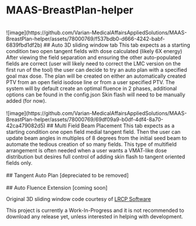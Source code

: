 # MAAS-BreastPlan-helper
<br>
![image](https://github.com/Varian-MedicalAffairsAppliedSolutions/MAAS-BreastPlan-helper/assets/78000769/f537bdb0-d666-4242-babf-6839fbd1df2b)
## Auto 3D sliding window tab
This tab expects as a starting condition two open tangent fields with dose calculated (likely 6X energy)
After viewing the field separation and ensuring the other auto-populated fields are correct (user will likely need to correct the LMC version on the first run of the tool) the user can decide to try an auto plan with a specified goal max dose.  The plan will be created on either an automatically created PTV from an open field isodose line or from a user specified PTV.
The system will by default create an optimal fluence in 2 phases, additional options can be found in the config.json
Skin flash will need to be manually added (for now).
<br>
<br>
![image](https://github.com/Varian-MedicalAffairsAppliedSolutions/MAAS-BreastPlan-helper/assets/78000769/69df09a9-b0df-4df4-8a70-42ca479082d5)
## Multi Field Beam Placement
This tab expects as a starting condition one open field medial tangent field.  Then the user can update beam angles in multiples of 8 degrees from the initial seed beam to automate the tedious creation of so many fields.  This type of multifield arrangement is often needed when a user wants a VMAT-like dose distribution but desires full control of adding skin flash to tangent oriented fields only. 
<br>
<br>
## Tangent Auto Plan
[depreciated to be removed]
<br>
<br>
## Auto Fluence Extension
[coming soon]

Original 3D sliding window code courtesy of [LRCP Software](https://github.com/cancerhackr)

This project is currently a Work-In-Progress and it is not recommended to download any release yet, unless interested in helping with development.
